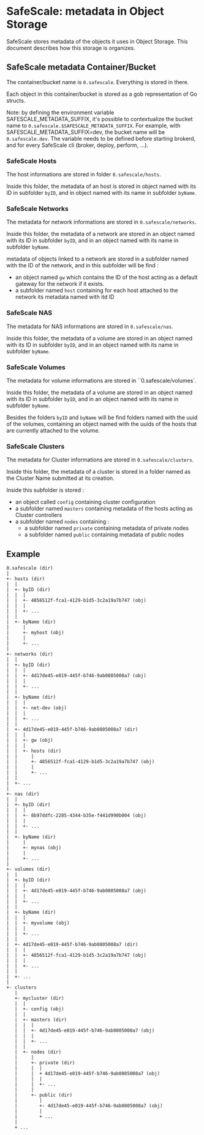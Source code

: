 # SafeScale: metadata in Object Storage

SafeScale stores metadata of the objects it uses in Object Storage. This document describes how this storage is organizes.

## SafeScale metadata Container/Bucket

The container/bucket name is ``0.safescale``. Everything is stored in there.

Each object in this container/bucket is stored as a gob representation of Go structs.

Note: by defining the environment variable SAFESCALE_METADATA_SUFFIX, it's possible to contextualize
the bucket name to ``0.safescale.$SAFESCALE_METADATA_SUFFIX``.
For example, with SAFESCALE_METADATA_SUFFIX=dev, the bucket name will be ``0.safescale.dev``.
The variable needs to be defined before starting brokerd, and for every SafeScale cli (broker, deploy, perform, ...).

### SafeScale Hosts

The host informations are stored in folder ``0.safescale/hosts``.

Inside this folder, the metadata of an host is stored in object named with its ID in subfolder ``byID``,
and in object named with its name in subfolder ``byName``.

### SafeScale Networks

The metadata for network informations are stored in ``0.safescale/networks``.

Inside this folder, the metadata of a network are stored in an object named with its ID in subfolder ``byID``,
and in an object named with its name in subfolder ``byName``.

metadata of objects linked to a network are stored in a subfolder named with the ID of the network, and in this subfolder will be find :

* an object named ``gw`` which contains the ID of the host acting as a default gateway for the network if it exists.
* a subfolder named ``host`` containing for each host attached to the network its metadata named with itd ID

### SafeScale NAS

The metadata for NAS informations are stored in ``0.safescale/nas``.

Inside this folder, the metadata of a volume are stored in an object named with its ID in subfolder ``byID``,
and in an object named with its name in subfolder ``byName``.

### SafeScale Volumes

The metadata for volume informations are stored in ``0.safescale/volumes`.

Inside this folder, the metadata of a volume are stored in an object named with its ID in subfolder ``byID``,
and in an object named with its name in subfolder ``byName``.

Besides the folders ``byID`` and ``byName`` will be find folders named with the uuid of the volumes, containing an object named with the uuids of the hosts that are currently attached to the volume.

### SafeScale Clusters

The metadata for Cluster informations are stored in ``0.safescale/clusters``.

Inside this folder, the metadata of a cluster is stored in a folder named as the Cluster Name submitted at its creation.

Inside this subfolder is stored :

* an object called `config` containing cluster configuration
* a subfolder named `masters` containing metadata of the hosts acting as Cluster controllers
* a subfolder named `nodes` containing :
  * a subfolder named `private` containing metadata of private nodes
  * a subfolder named `public` containing metadata of public nodes

## Example

```shell
0.safescale (dir)
|
+- hosts (dir)
|  |
|  +- byID (dir)
|  |  |
|  |  +- 4856512f-fca1-4129-b1d5-3c2a19a7b747 (obj)
|  |  |
|  |  +- ...
|  |
|  +- byName (dir)
|     |
|     +- myhost (obj)
|     |
|     +- ...
|
+- networks (dir)
|  |
|  +- byID (dir)
|  |  |
|  |  +- 4d17de45-e019-445f-b746-9ab0805008a7 (obj)
|  |  |
|  |  +- ...
|  |
|  +- byName (dir)
|  |  |
|  |  +- net-dev (obj)
|  |  |
|  |  +- ...
|  |
|  +- 4d17de45-e019-445f-b746-9ab0805008a7 (dir)
|  |  |
|  |  +- gw (obj)
|  |  |
|  |  +- hosts (dir)
|  |     |
|  |     +- 4856512f-fca1-4129-b1d5-3c2a19a7b747 (obj)
|  |     |
|  |     +- ...
|  |
|  +- ...
|
+- nas (dir)
|  |
|  +- byID (dir)
|  |  |
|  |  +- 8b97ddfc-2285-4344-b35e-f441d990b004 (obj)
|  |  |
|  |  +- ...
|  |
|  +- byName (dir)
|     |
|     +- mynas (obj)
|     |
|     +- ...
|
+- volumes (dir)
|  |
|  +- byID (dir)
|  |  |
|  |  +- 4d17de45-e019-445f-b746-9ab0805008a7 (obj)
|  |  |
|  |  +- ...
|  |
|  +- byName (dir)
|  |  |
|  |  +- myvolume (obj)
|  |  |
|  |  +- ...
|  |
|  +- 4d17de45-e019-445f-b746-9ab0805008a7 (dir)
|  |  |
|  |  +- 4856512f-fca1-4129-b1d5-3c2a19a7b747 (obj)
|  |  |
|  |  +- ...
|  |
|  +- ...
|
+- clusters
   |
   +- mycluster (dir)
   |  |
   |  +- config (obj)
   |  |
   |  +- masters (dir)
   |  |  |
   |  |  +- 4d17de45-e019-445f-b746-9ab0805008a7 (obj)
   |  |  |
   |  |  +- ...
   |  |
   |  +- nodes (dir)
   |     |
   |     +- private (dir)
   |     |  |
   |     |  + 4d17de45-e019-445f-b746-9ab0805008a7 (obj)
   |     |  |
   |     |  +- ...
   |     |
   |     +- public (dir)
   |        |
   |        +- 4d17de45-e019-445f-b746-9ab0805008a7 (obj)
   |        |
   |        + ...
   |
   + ...
   ```